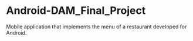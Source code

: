 # Android-DAM_Final_Project
Mobile application that implements the menu of a restaurant developed for Android.
